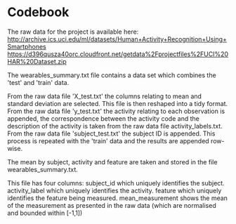 # Codebook

The raw data for the project is available here:
http://archive.ics.uci.edu/ml/datasets/Human+Activity+Recognition+Using+Smartphones
https://d396qusza40orc.cloudfront.net/getdata%2Fprojectfiles%2FUCI%20HAR%20Dataset.zip

The wearables_summary.txt file contains a data set which combines the 'test' and 'train' data.

From the raw data file 'X_test.txt' the columns relating to mean and standard deviation are selected. This file is then reshaped into a tidy format. 
From the raw data file 'y_test.txt' the activity relating to each observation is appended, the correspondence between the activity code and the description of the activity is taken from the raw data file activity_labels.txt. 
From the raw data file 'subject_test.txt' the subject ID is appended.
This process is repeated with the 'train' data and the results are appended row-wise.

The mean by subject, activity and feature are taken and stored in the file wearables_summary.txt.

This file has four columns:
subject_id which uniquely identifies the subject.
activity_label which uniquely identifies the activity.
feature which uniquely identifies the feature being measured.
mean_measurement shows the mean of the measurement as presented in the raw data (which are normalised and bounded within [-1,1])
